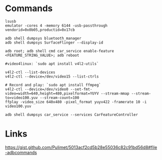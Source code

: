 
# Commands

```
lsusb
emulator -cores 4 -memory 6144 -usb-passthrough vendorid=0x0b05,productid=0x17cb
```

```
adb shell dumpsys bluetooth_manager
adb shell dumpsys SurfaceFlinger --display-id
```

```
adb root; adb shell cmd car_service enable-feature <FEATURE_STRING_VALUE>; adb reboot
```

```
#video4linux: `sudo apt install v4l2-utils`

v4l2-ctl --list-devices
v4l2-ctl --device=/dev/video15 --list-ctrls
```

```
# Record and play: `sudo apt install ffmpeg`
v4l2-ctl --device=/dev/video0 --set-fmt-video=width=640,height=480,pixelformat=YUYV --stream-mmap --stream-to=video100.yuv --stream-count=100
ffplay -video_size 640x480 -pixel_format yuyv422 -framerate 10 -i video100.yuv 
```

```
adb shell dumpsys car_service --services CarFeatureController
```

# Links

https://gist.github.com/Pulimet/5013acf2cd5b28e55036c82c91bd56d8#file-adbcommands
